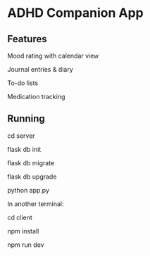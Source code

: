 # ADHD Companion App

## Features
Mood rating with calendar view

Journal entries & diary

To-do lists

Medication tracking

## Running
cd server

flask db init

flask db migrate

flask db upgrade

python app.py

In another terminal:

cd client

npm install

npm run dev

